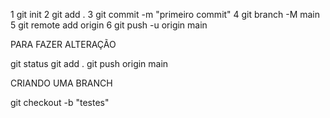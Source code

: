 1 git init
2 git add .
3 git commit -m "primeiro commit"
4 git branch -M main
5 git remote add origin <link>
6 git push -u origin main

PARA FAZER ALTERAÇÃO

git status
git add .
git push origin main

CRIANDO UMA BRANCH

git checkout -b "testes"

